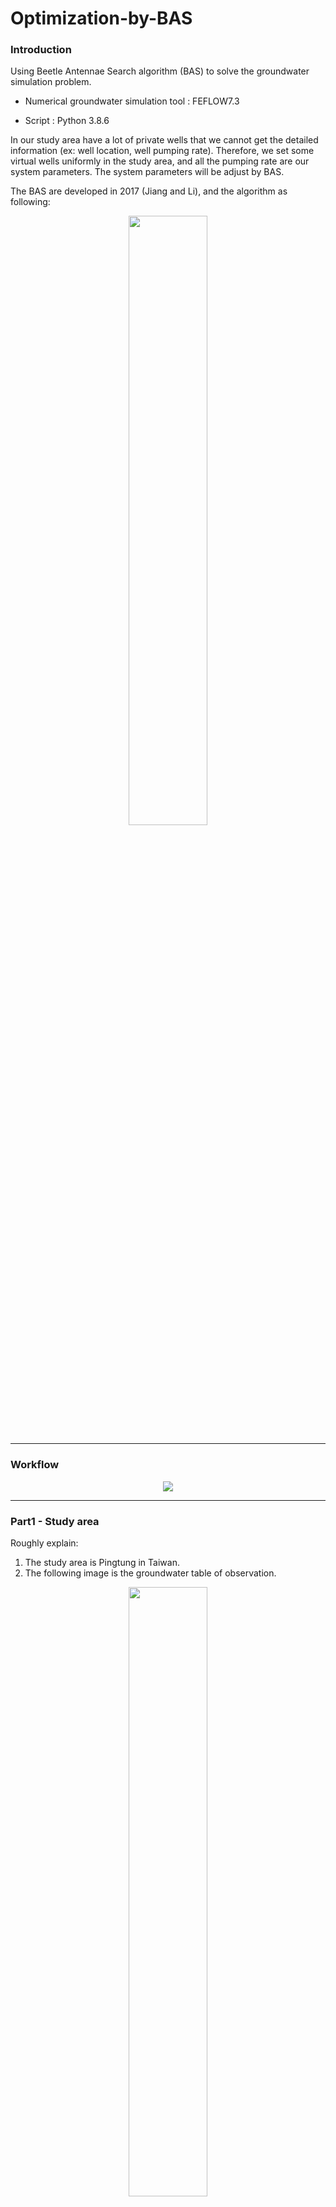 # Optimization-by-BAS
### Introduction
Using Beetle Antennae Search algorithm (BAS) to solve the groundwater simulation problem.

* Numerical groundwater simulation tool : FEFLOW7.3

* Script : Python 3.8.6

In our study area have a lot of private wells that we cannot get the detailed information (ex: well location, well pumping rate). Therefore, we set some virtual wells uniformly in the study area, and all the pumping rate are our system parameters. The system parameters will be adjust by BAS.

The BAS are developed in 2017 (Jiang and Li), and the algorithm as following:

<p align="center">
<img src="https://user-images.githubusercontent.com/63782903/159463464-716ea7a1-7af6-491e-aebd-db98ea735cd2.png" width=50%/>
</p>

---
### Workflow

<p align="center">
<img src="https://user-images.githubusercontent.com/63782903/168416976-8bc62e63-a839-44ba-9dec-d194c9b0ad56.png" widht=50%/>
</p>

---
### Part1 - Study area

Roughly explain:
1. The study area is Pingtung in Taiwan.
2. The following image is the groundwater table of observation.

<p align="center">
<img src="https://user-images.githubusercontent.com/63782903/159640237-e52cecde-67de-4818-94fc-4c3c03219a4f.png" width=50%/>
</p>

---
### Part2 - Groundwater Simulation

Roughly explain:
1. We use the **FEFLOW7.3** to build our flow model.
2. Setting the boundary condition. (ex: Dirichlet, Neumann...)
3. Setting the hydraulic conductivity and inflow of study area.

---
### Part3 - Before Optimization

As we can see, the result is not good without well setting.
(gray line : observation ; color line : simulation result)

And compare to the observation data, the 
> **absolute error** is 6.87

> **root mean square** is 7.83

> **standard deviation** is 8.

<p align="center">
<img src="https://user-images.githubusercontent.com/63782903/159640520-910c0a10-67a5-45de-b03b-93d0be45e868.png" width=200px/>
</p>

---
### Part4 - After Optimization

We set well in the study area uniformly, and then use BAS.

> **absolute error** is 0.988

> **root mean square** is 1.3

> **standard deviation** is 1.3.

<p align="center">
<img src="https://user-images.githubusercontent.com/63782903/159641259-042c74c8-3028-4253-a7b8-249b46966bc5.png" width=50%/>
</p>

---
### Part5 - Results

<image src="https://user-images.githubusercontent.com/63782903/178094741-34584c0d-b9a9-44c4-8386-3b2c3005522c.png" width=50%/>

